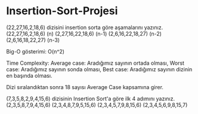 # Insertion-Sort-Projesi
(22,27,16,2,18,6) dizisini insertion sorta göre aşamalarını yazınız.
(22,27,16,2,18,6) (n)
(2,27,16,22,18,6) (n-1)
(2,6,16,22,18,27) (n-2)
(2,6,16,18,22,27) (n-3)

Big-O gösterimi: O(n^2)

Time Complexity: Average case: Aradığımız sayının ortada olması,
Worst case: Aradığımız sayının sonda olması,
Best case: Aradığımız sayının dizinin en başında olması.

Dizi sıralandıktan sonra 18 sayısı Average Case kapsamına girer.

(7,3,5,8,2,9,4,15,6) dizisinin Insertion Sort'a göre ilk 4 adımını yazınız.
(2,3,5,8,7,9,4,15,6)
(2,3,4,8,7,9,5,15,6)
(2,3,4,5,7,9,8,15,6)
(2,3,4,5,6,9,8,15,7)
